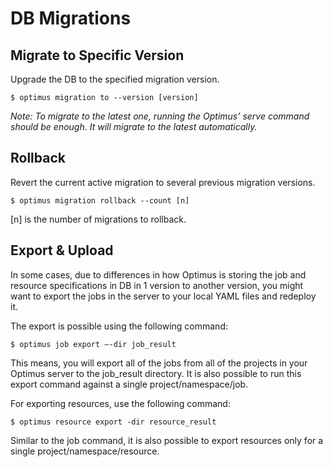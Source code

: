 # DB Migrations

## Migrate to Specific Version
Upgrade the DB to the specified migration version.
```shell
$ optimus migration to --version [version]
```
_Note: To migrate to the latest one, running the Optimus’ serve command should be enough. It will migrate to the latest 
automatically._

## Rollback
Revert the current active migration to several previous migration versions.
```shell
$ optimus migration rollback --count [n]
```
[n] is the number of migrations to rollback.

## Export & Upload
In some cases, due to differences in how Optimus is storing the job and resource specifications in DB in 1 version to 
another version, you might want to export the jobs in the server to your local YAML files and redeploy it.

The export is possible using the following command:
```shell
$ optimus job export –-dir job_result
```

This means, you will export all of the jobs from all of the projects in your Optimus server to the job_result directory. It is also possible to run this export command against a single project/namespace/job.

For exporting resources, use the following command:
```shell
$ optimus resource export -dir resource_result
```

Similar to the job command, it is also possible to export resources only for a single project/namespace/resource.

